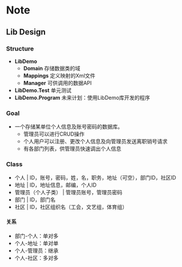 # Note

## Lib Design

### Structure

- **LibDemo**
  - **Domain** 存储数据类的域
  - **Mappings** 定义映射的Xml文件
  - **Manager** 可供调用的数据API
- **LibDemo.Test** 单元测试
- **LibDemo.Program** 未来计划：使用LibDemo库开发的程序

### Goal

- 一个存储某单位个人信息及账号密码的数据库。
  - 管理员可以进行CRUD操作
  - 个人用户可以注册、更改个人信息及向管理员发送离职销号请求
  - 有各部门列表，供管理员快速调出个人信息

### Class

- 个人 | ID，账号，密码，姓，名，职务，地址（可空），部门ID，社区ID
- 地址 | ID，地址信息，邮编，个人ID
- 管理员（个人子类） | 管理员账号，管理员密码
- 部门 | ID，部门名
- 社区 | ID，社区组织名（工会，文艺组，体育组）

#### 关系

- 部门-个人：单对多
- 个人-地址：单对单
- 个人-管理员：继承
- 个人-社区：多对多